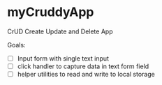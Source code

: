# myCruddyApp
CrUD Create Update and Delete App


Goals:

- [ ] Input form with single text input
- [ ] click handler to capture data in text form field
- [ ] helper utilities to read and write to local storage

